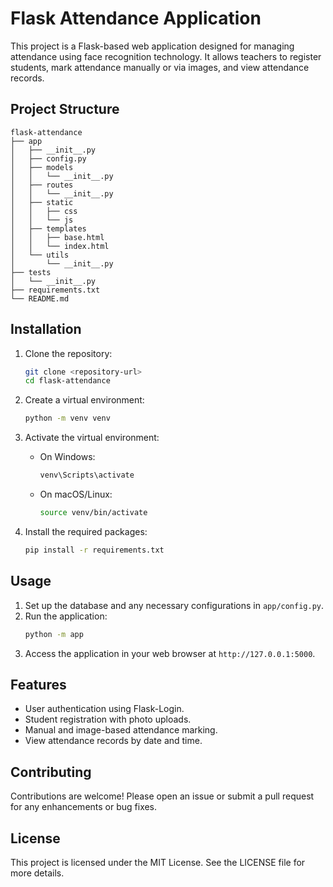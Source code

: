 # Flask Attendance Application

This project is a Flask-based web application designed for managing attendance using face recognition technology. It allows teachers to register students, mark attendance manually or via images, and view attendance records.

## Project Structure

```
flask-attendance
├── app
│   ├── __init__.py
│   ├── config.py
│   ├── models
│   │   └── __init__.py
│   ├── routes
│   │   └── __init__.py
│   ├── static
│   │   ├── css
│   │   └── js
│   ├── templates
│   │   ├── base.html
│   │   └── index.html 
│   └── utils
│       └── __init__.py
├── tests
│   └── __init__.py
├── requirements.txt
└── README.md
```

## Installation

1. Clone the repository:
   ```bash
   git clone <repository-url>
   cd flask-attendance
   ```

2. Create a virtual environment:
   ```bash
   python -m venv venv
   ```

3. Activate the virtual environment:
   - On Windows:
     ```bash
     venv\Scripts\activate
     ```
   - On macOS/Linux:
     ```bash
     source venv/bin/activate
     ```

4. Install the required packages:
   ```bash
   pip install -r requirements.txt
   ```

## Usage

1. Set up the database and any necessary configurations in `app/config.py`.
2. Run the application:
   ```bash
   python -m app
   ```
3. Access the application in your web browser at `http://127.0.0.1:5000`.

## Features

- User authentication using Flask-Login.
- Student registration with photo uploads.
- Manual and image-based attendance marking.
- View attendance records by date and time.

## Contributing

Contributions are welcome! Please open an issue or submit a pull request for any enhancements or bug fixes.

## License

This project is licensed under the MIT License. See the LICENSE file for more details.